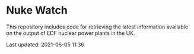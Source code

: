 # Nuke Watch

This repository includes code for retrieving the latest information available on the output of EDF nuclear power plants in the UK.

Last updated: 2021-06-05 11:36